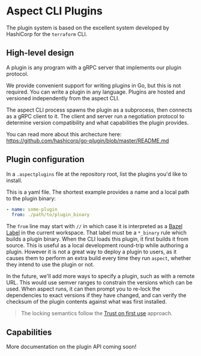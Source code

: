 # Aspect CLI Plugins

The plugin system is based on the excellent system developed by HashiCorp for the `terraform` CLI.

## High-level design

A plugin is any program with a gRPC server that implements our plugin protocol.

We provide convenient support for writing plugins in Go, but this is not
required. You can write a plugin in any language.
Plugins are hosted and versioned independently from the aspect CLI.

The aspect CLI process spawns the plugin as a subprocess, then connects as a
gRPC client to it. The client and server run a negotiation protocol to determine
version compatibility and what capabilities the plugin provides.

You can read more about this archecture here:
<https://github.com/hashicorp/go-plugin/blob/master/README.md>

## Plugin configuration

In a `.aspectplugins` file at the repository root, list the plugins you'd like to install.

This is a yaml file. The shortest example provides a name and a local path to the plugin binary:

```yaml
- name: some-plugin
  from: ./path/to/plugin_binary
```

The `from` line may start with `//` in which case it is interpreted as a [Bazel Label] in the
current workspace.
That label must be a `*_binary` rule which builds a plugin binary. When the CLI loads this
plugin, it first builds it from source.
This is useful as a local development round-trip while authoring a plugin. However it is not a
great way to deploy a plugin to users, as it causes them to perform an extra build every time
they run `aspect`, whether they intend to use the plugin or not.

In the future, we'll add more ways to specify a plugin, such as with a remote URL.
This would use semver ranges to constrain the versions which can be used.
When aspect runs, it can then prompt you to re-lock the dependencies to exact versions if they
have changed, and can verify the checksum of the plugin contents against what was first installed.

> The locking semantics follow the [Trust on first use] approach.

[trust on first use]: https://en.wikipedia.org/wiki/Trust_on_first_use
[bazel label]: https://bazel.build/concepts/labels

## Capabilities

More documentation on the plugin API coming soon!
